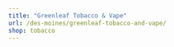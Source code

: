 ```yaml
---
title: "Greenleaf Tobacco & Vape"
url: /des-moines/greenleaf-tobacco-and-vape/
shop: tobacco
---
```

